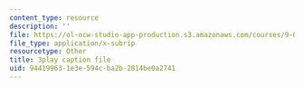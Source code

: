 ```yaml
---
content_type: resource
description: ''
file: https://ol-ocw-studio-app-production.s3.amazonaws.com/courses/9-00sc-introduction-to-psychology-fall-2011/944199631e3e594cba2b2814be0a2741_MYMYXhR2Ppw.vtt
file_type: application/x-subrip
resourcetype: Other
title: 3play caption file
uid: 94419963-1e3e-594c-ba2b-2814be0a2741
---
```

